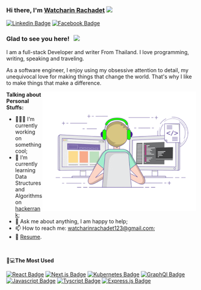 ### Hi there, I'm <a href="https://gkassym.netlify.app" target="_blank">Watcharin Rachadet</a>  <img src="https://media.giphy.com/media/hvRJCLFzcasrR4ia7z/giphy.gif" width="25px"> 

[![Linkedin Badge](https://img.shields.io/badge/LinkedIn-0077B5?style=for-the-badge&logo=linkedin&logoColor=white)](https://www.linkedin.com/in/watcharin-rachadet-56a561211/)
[![Facebook Badge](https://img.shields.io/badge/Facebook-1877F2?style=for-the-badge&logo=facebook&logoColor=white)](https://www.facebook.com/profile.php?id=100004957666951)

### Glad to see you here! &nbsp; ![](https://visitor-badge.glitch.me/badge?page_id=HeyzzWatcharin.HeyzzWatcharin)

I am a full-stack Developer and writer From Thailand. I love programming, writing, speaking and traveling.

As a software engineer, I enjoy using my obsessive attention to detail, my unequivocal love for making things that change the world. That's why I like to make things that make a difference.

<img align="right" alt="GIF" src="https://github.com/HeyzzWatcharin/HeyzzWatcharin/blob/main/coding.gif?raw=true" width="408" height="318" />

**Talking about Personal Stuffs:**

- 👨🏻‍💻 I’m currently working on something cool;
- 🚀 I’m currently learning Data Structures and Algorithms on [hackerrank](https://www.hackerrank.com/watcharinrachad1);
- 💬 Ask me about anything, I am happy to help;
- 📫 How to reach me: watcharinrachadet123@gmail.com;
- 📝 [Resume](https://drive.google.com/drive/folders/1LyQkXOIA119E6iIUvSohPrJvNhRDsjcq?usp=sharing).

</br>

🤔💻**The Most Used**

[![React Badge](https://img.shields.io/badge/React-20232A?style=for-the-badge&logo=react&logoColor=61DAFB)]()
[![Next.js Badge](https://img.shields.io/badge/next.js-000000?style=for-the-badge&logo=nextdotjs&logoColor=white)]()
[![Kubernetes Badge](https://img.shields.io/badge/kubernetes-326ce5.svg?&style=for-the-badge&logo=kubernetes&logoColor=white)]()
[![GraphQl Badge](https://img.shields.io/badge/GraphQl-E10098?style=for-the-badge&logo=graphql&logoColor=white)]()
[![Javascript Badge](https://img.shields.io/badge/JavaScript-F7DF1E?style=for-the-badge&logo=javascript&logoColor=black)]()
[![Tyscript Badge](https://img.shields.io/badge/TypeScript-007ACC?style=for-the-badge&logo=typescript&logoColor=white)]()
[![Express.js Badge](https://img.shields.io/badge/Express.js-000000?style=for-the-badge&logo=express&logoColor=white)]()
</br>
